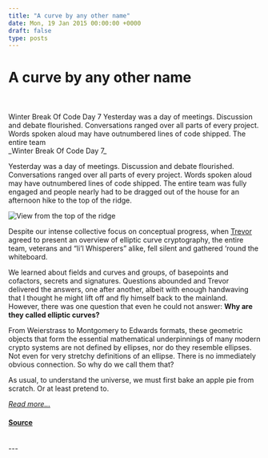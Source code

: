 ```yaml
---
title: "A curve by any other name"
date: Mon, 19 Jan 2015 00:00:00 +0000
draft: false
type: posts
---
```

# A curve by any other name

<br/>

<br/>
 Winter Break Of Code Day 7 Yesterday was a day of meetings. Discussion and debate flourished. Conversations ranged over all parts of every project. Words spoken aloud may have outnumbered lines of code shipped. The entire team
<br/>
_Winter Break Of Code Day 7_

Yesterday was a day of meetings. Discussion and debate flourished. Conversations ranged over all parts of every project. Words spoken aloud may have outnumbered lines of code shipped. The entire team was fully engaged and people nearly had to be dragged out of the house for an afternoon hike to the top of the ridge.

![View from the top of the ridge](/blog/images/lilia-ridge-hike.jpg)

Despite our intense collective focus on conceptual progress, when [Trevor](https://twitter.com/trevp__) agreed to present an overview of elliptic curve cryptography, the entire team, veterans and “li’l Whisperers” alike, fell silent and gathered ‘round the whiteboard.

We learned about fields and curves and groups, of basepoints and cofactors, secrets and signatures. Questions abounded and Trevor delivered the answers, one after another, albeit with enough handwaving that I thought he might lift off and fly himself back to the mainland. However, there was one question that even he could not answer: **Why are they called elliptic curves?**

From Weierstrass to Montgomery to Edwards formats, these geometric objects that form the essential mathematical underpinnings of many modern crypto systems are not defined by ellipses, nor do they resemble ellipses. Not even for very stretchy definitions of an ellipse. There is no immediately obvious connection. So why do we call them that?

As usual, to understand the universe, we must first bake an apple pie from scratch. Or at least pretend to.

[_Read more..._](https://signal.org/blog/a-curve-by-any-other-name/)

#### [Source](https://signal.org/blog/a-curve-by-any-other-name/)

<br/>
---
